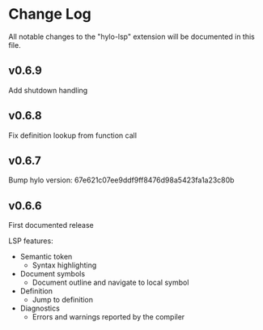 # Change Log

All notable changes to the "hylo-lsp" extension will be documented in this file.

## v0.6.9

Add shutdown handling

## v0.6.8

Fix definition lookup from function call

## v0.6.7

Bump hylo version: 67e621c07ee9ddf9ff8476d98a5423fa1a23c80b

## v0.6.6

First documented release

LSP features:

- Semantic token
  - Syntax highlighting
- Document symbols
  - Document outline and navigate to local symbol
- Definition
  - Jump to definition
- Diagnostics
  - Errors and warnings reported by the compiler
